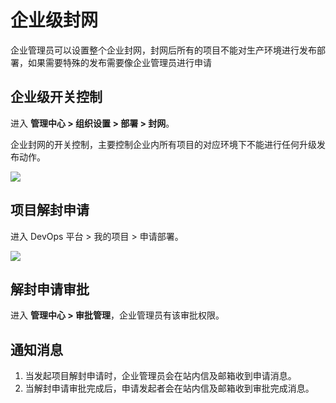 # 企业级封网

企业管理员可以设置整个企业封网，封网后所有的项目不能对生产环境进行发布部署，如果需要特殊的发布需要像企业管理员进行申请

## 企业级开关控制
进入 **管理中心 > 组织设置 > 部署 > 封网**。

企业封网的开关控制，主要控制企业内所有项目的对应环境下不能进行任何升级发布动作。

![](https://terminus-paas.oss-cn-hangzhou.aliyuncs.com/paas-doc/2021/08/23/e11c8642-cddc-4346-a469-83b21e13f1c7.png)

## 项目解封申请
进入 DevOps 平台 > 我的项目 > 申请部署。

![](https://terminus-paas.oss-cn-hangzhou.aliyuncs.com/paas-doc/2021/08/23/9e5d24fd-b937-4c2b-b852-4ecb7e59e62a.png)

## 解封申请审批
进入 **管理中心 > 审批管理**，企业管理员有该审批权限。

## 通知消息

1. 当发起项目解封申请时，企业管理员会在站内信及邮箱收到申请消息。
2. 当解封申请审批完成后，申请发起者会在站内信及邮箱收到审批完成消息。
